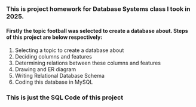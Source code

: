 <h3>This is project homework for Database Systems class I took in 2025.</h3>

<h4>Firstly the topic football was selected to create a database about. Steps of this project are below respectively:</h4>

1) Selecting a topic to create a database about
2) Deciding columns and features
3) Determining relations between these columns and features
4) Drawing and ER diagram
5) Writing Relational Database Schema
6) Coding this database in MySQL


<h3>This is just the SQL Code of this project</h3>
